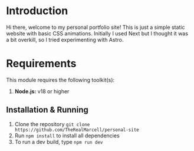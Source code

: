 # Introduction

Hi there, welcome to my personal portfolio site! This is just a simple static website with basic CSS animations. Initially I used Next but I thought it was a bit overkill, so I tried experimenting with Astro.

# Requirements

This module requires the following toolkit(s):

1. **Node.js:** v18 or higher

## Installation & Running

1. Clone the repository ```git clone https://github.com/TheRealMarcell/personal-site```
2. Run `npm install` to install all dependencies
3. To run a dev build, type `npm run dev`
